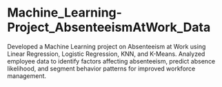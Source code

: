 # Machine_Learning-Project_AbsenteeismAtWork_Data
Developed a Machine Learning project on Absenteeism at Work using Linear Regression, Logistic Regression, KNN, and K-Means. Analyzed employee data to identify factors affecting absenteeism, predict absence likelihood, and segment behavior patterns for improved workforce management.
